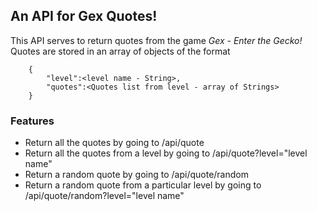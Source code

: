 ## An API for Gex Quotes!
This API serves to return quotes from the game *Gex - Enter the Gecko!* <br />
Quotes are stored in an array of objects of the format
```
    {
        "level":<level name - String>,
        "quotes":<Quotes list from level - array of Strings>
    }
```
### Features
- Return all the quotes by going to /api/quote
- Return all the quotes from a level by going to /api/quote?level="level name"
- Return a random quote by going to /api/quote/random
- Return a random quote from a particular level by going to /api/quote/random?level="level name"
